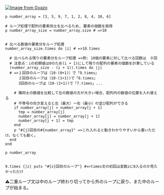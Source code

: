 [![Image from Gyazo](https://i.gyazo.com/679fd80e32f870ee046cd82bff9ea3dd.jpg)](https://gyazo.com/679fd80e32f870ee046cd82bff9ea3dd)
~~~
p number_array = [3, 5, 9, 7, 1, 2, 8, 4, 10, 6]

# ループ処理で配列の要素同士を比べるため, 要素の個数を取得
p number_array_size = number_array.size # =>10


# 比べる数値の要素分をループ処理
number_array_size.times do |i| # =>10.times

  # 比べられる残りの要素分をループ処理 =>例: 10個の要素に対して比べる回数は　９回
  # 注意点：iの初期値は0のため(i + 1)にして残りの配列の要素の個数を計算している
  (number_array_size - (i + 1)).times do |j| 
  # =>１回目のループは（10-(0+1)）で「9.times」
      ２回目のループは（10-(1+1))で「8.times」
      3回目のループは（10-(2+1))で「7.times」...
 
    # 隣同士の数値を比較して左の数値の方が大きい場合、配列内の数値の位置を入れ替える
    # 不等号の向き変えると左（最大）ー右（最小）の並び配列ができる
    if number_array[j] > number_array[j + 1]
      tmp = number_array[j]
      number_array[j] = number_array[j + 1]
      number_array[j + 1] = tmp
    end
    p "#{j}回目の#{number_array}" =>これ入れると動きわかりやすいから書いただけ。なくても動く。
  end
end

p number_array


9.times {|z| puts "#{z}回目のループ"} #=>times文の初回は変数zに0入るのか見たかっただけ
~~~
⚠️二重ループ文は中のループ終わり切ってから外のループに戻り、また中のループが始まる。
